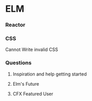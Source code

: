 # ELM

### Reactor


### CSS
Cannot Write invalid CSS

### Questions

1. Inspiration and help getting started

1. Elm's Future

1. CFX Featured User



